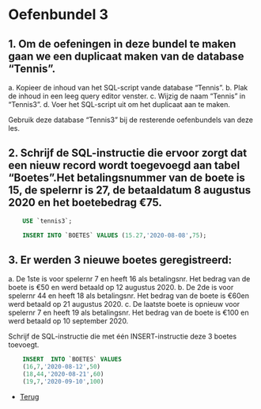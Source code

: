 # Oefenbundel 3

## 1. Om de oefeningen in deze bundel te maken gaan we een duplicaat maken van de database “Tennis”.

a. Kopieer de inhoud van het SQL-script vande database “Tennis”.
b. Plak de inhoud in een leeg query editor venster.
c. Wijzig de naam “Tennis” in “Tennis3”.
d. Voer het SQL-script uit om het duplicaat aan te maken.

Gebruik deze database “Tennis3” bij de resterende oefenbundels van deze les.

## 2. Schrijf de SQL-instructie die ervoor zorgt dat een nieuw record wordt toegevoegd aan tabel “Boetes”.Het betalingsnummer van de boete is 15, de spelernr is 27, de betaaldatum 8 augustus 2020 en het boetebedrag €75.

```sql
    USE `tennis3`;

    INSERT INTO `BOETES` VALUES (15.27,'2020-08-08',75); 
```

## 3. Er werden 3 nieuwe boetes geregistreerd:

a. De 1ste is voor spelernr 7 en heeft 16 als betalingsnr. Het bedrag van de boete is €50 en werd betaald op 12 augustus 2020.
b. De 2de is voor spelernr 44 en heeft 18 als betalingsnr. Het bedrag van de boete is €60en werd betaald op 21 augustus 2020.
c. De laatste boete is opnieuw voor spelernr 7 en heeft 19 als betalingsnr. Het bedrag van de boete is €100 en werd betaald op 10 september 2020.

Schrijf de SQL-instructie die met één INSERT-instructie deze 3 boetes toevoegt.

```sql
    INSERT  INTO `BOETES` VALUES
    (16,7,'2020-08-12',50) 
    (18,44,'2020-08-21',60)
    (19,7,'2020-09-10',100)
```

- [Terug](/Index/Oefeningen-Databases/Deel3.md)